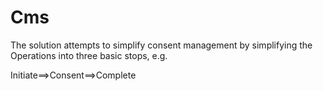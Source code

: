 # Cms
The solution attempts to simplify consent management by simplifying the Operations into three basic stops, e.g.

Initiate==>Consent==>Complete
